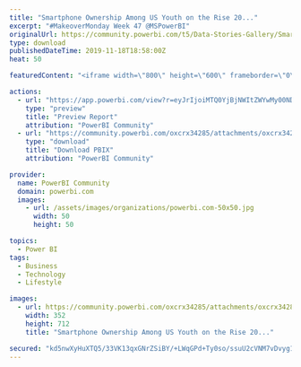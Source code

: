 ```yaml
---
title: "Smartphone Ownership Among US Youth on the Rise 20..."
excerpt: "#MakeoverMonday Week 47 @MSPowerBI"
originalUrl: https://community.powerbi.com/t5/Data-Stories-Gallery/Smartphone-Ownership-Among-US-Youth-on-the-Rise-2015-vs-2019/m-p/849678
type: download
publishedDateTime: 2019-11-18T18:58:00Z
heat: 50

featuredContent: "<iframe width=\"800\" height=\"600\" frameborder=\"0\" src=\"https://app.powerbi.com/view?r=eyJrIjoiMTQ0YjBjNWItZWYwMy00NDliLWFiZjgtYzQyN2QxZGQwMGM2IiwidCI6ImUxNzc4MGM2LTczMDgtNDc3YS1iNzY3LWZhNTY5ODI0NWUyYSJ9\"></iframe>"

actions:
  - url: "https://app.powerbi.com/view?r=eyJrIjoiMTQ0YjBjNWItZWYwMy00NDliLWFiZjgtYzQyN2QxZGQwMGM2IiwidCI6ImUxNzc4MGM2LTczMDgtNDc3YS1iNzY3LWZhNTY5ODI0NWUyYSJ9"
    type: "preview"
    title: "Preview Report"
    attribution: "PowerBI Community"
  - url: "https://community.powerbi.com/oxcrx34285/attachments/oxcrx34285/DataStoriesGallery/3140/2/mm47smartphoneownership.pbix"
    type: "download"
    title: "Download PBIX"
    attribution: "PowerBI Community"

provider:
  name: PowerBI Community
  domain: powerbi.com
  images:
    - url: /assets/images/organizations/powerbi.com-50x50.jpg
      width: 50
      height: 50

topics:
  - Power BI
tags:
  - Business
  - Technology
  - Lifestyle

images:
  - url: https://community.powerbi.com/oxcrx34285/attachments/oxcrx34285/DataStoriesGallery/3140/1/pbimm4.png
    width: 352
    height: 712
    title: "Smartphone Ownership Among US Youth on the Rise 20..."

secured: "kd5nwXyHuXTQ5/33VK13qxGNrZSiBY/+LWqGPd+Ty0so/ssuU2cVNM7vDvyg1DIrebuPBl5Xvd1gHygq6+9B7rzNTEn9N5efyM6lpNx9I2FOHCoyWvp6CB7mnqjCdrHt0zEYw2EwNRDWsZjUVoEmwTIuOvwwmvXX9EXTEzc7GoJr+HygTnzJAvwycyDsTr/GYPFwVm+yo7XX6P2Gkk5w/gQ8Zgj1s8yTz62C4l1nVuZkAOZjoGwIDOSWRLACKrxKpnPiA6mpgJ5TGDIKQPaMkMp+sA30e+5tPUBT6V3m2E9oNeXsjmPwl/FBGCbxyRfoqc8rPf2LdX/M+rxM8tMR3xmDNs9wMRbbZncZ9SXUOJDQmLIemuBUxFlDT9KxE1PNz2Sqfz0y0sL6GcmyrcgZVQ==;uBhQKw3Xb9Sv5R6GBO5jlw=="
---
```


